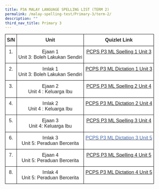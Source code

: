 ```yaml
---
title: P3A MALAY LANGUAGE SPELLING LIST (TERM 2)
permalink: /malay-spelling-test/Primary-3/term-2/
description: ""
third_nav_title: Primary 3
---
```

<style type="text/css">
.tg  {border-collapse:collapse;border-spacing:0;margin:0px auto;}
.tg td{border-color:black;border-style:solid;border-width:1px;font-family:Arial, sans-serif;font-size:14px;
  overflow:hidden;padding:10px 5px;word-break:normal;}
.tg th{border-color:black;border-style:solid;border-width:1px;font-family:Arial, sans-serif;font-size:14px;
  font-weight:normal;overflow:hidden;padding:10px 5px;word-break:normal;}
.tg .tg-3cbn{background-color:#FFF;color:#222;font-size:16px;font-weight:bold;text-align:center;vertical-align:top}
.tg .tg-qec4{background-color:#FFF;color:#222;font-size:16px;text-align:center;vertical-align:top}
.tg .tg-vlor{background-color:#FFF;color:#4067AE;font-size:16px;text-align:center;vertical-align:top}
</style>
<table class="tg">
<tbody>
  <tr>
    <td class="tg-3cbn">S/N</td>
    <td class="tg-3cbn">Unit</td>
    <td class="tg-3cbn">Quizlet Link</td>
  </tr>
  <tr>
    <td class="tg-qec4">1.          </td>
    <td class="tg-qec4">Ejaan 1<br>Unit 3: Boleh Lakukan Sendiri</td>
    <td class="tg-vlor"><a href="https://quizlet.com/356005014/pcps-p3ml-spelling-1-unit-3-boleh-lakukan-sendiri">PCPS P3 ML Spelling 1 Unit 3</a><a href="https://quizlet.com/356005014/pcps-p3ml-spelling-1-unit-3-boleh-lakukan-sendiri"><span style="background-color:transparent"> </span></a></td>
  </tr>
  <tr>
    <td class="tg-qec4">2.         </td>
    <td class="tg-qec4">Imlak 1<br>Unit 3: Boleh Lakukan Sendiri</td>
    <td class="tg-vlor"><a href="https://quizlet.com/356096792/pcps-p3ml-dictation-1-unit-3-boleh-lakukan-sendiri"><span style="background-color:transparent">PCPS P3 ML Dictation 1 Unit 3 </span></a></td>
  </tr>
  <tr>
    <td class="tg-qec4">3.         </td>
    <td class="tg-qec4">Ejaan 2<br>Unit 4 : Keluarga Ibu</td>
    <td class="tg-vlor"><a href="https://quizlet.com/356086129/pcps-p3ml-spelling-2-unit-4-keluarga-ibu"><span style="background-color:transparent">PCPS P3 ML Spelling 2 Unit 4 </span></a></td>
  </tr>
  <tr>
    <td class="tg-qec4">4.         </td>
    <td class="tg-qec4">Imlak 2<br>Unit 4 : Keluarga Ibu</td>
    <td class="tg-vlor"><a href="https://quizlet.com/356097437/pcps-p3ml-dictation-2-unit-4-keluarga-ibu"><span style="background-color:transparent">PCPS P3 ML Dictation 2 Unit 4 </span></a></td>
  </tr>
  <tr>
    <td class="tg-qec4">5.         </td>
    <td class="tg-qec4">Ejaan 3<br>Unit 4: Keluarga Ibu</td>
    <td class="tg-vlor"><a href="https://quizlet.com/356097823/pcps-p3ml-spelling-3-unit-4-keluarga-ibu"><span style="background-color:transparent">PCPS P3 ML Spelling 3 Unit 4 </span></a></td>
  </tr>
  <tr>
    <td class="tg-qec4">6.         </td>
    <td class="tg-qec4">Imlak 3<br>Unit 5: Peraduan Bercerita</td>
    <td class="tg-vlor"><a href="https://quizlet.com/356098671/pcps-p3ml-dictation-3-unit-5-peraduan-bercerita"><span style="text-decoration:none;color:#4067AE">PCPS P3 ML Dictation 3 Unit 5</span></a><span style="background-color:transparent"> </span></td>
  </tr>
  <tr>
    <td class="tg-qec4">7.         </td>
    <td class="tg-qec4">Ejaan 4<br>Unit 5: Peraduan Bercerita</td>
    <td class="tg-vlor"><a href="https://quizlet.com/356099627/pcps-p3ml-spelling-4-unit-5-peraduan-bercerita"><span style="background-color:transparent">PCPS P3 ML Spelling 4 Unit 5 </span></a></td>
  </tr>
  <tr>
    <td class="tg-qec4">8.         </td>
    <td class="tg-qec4">Imlak 4<br>Unit 5: Peraduan Bercerita</td>
    <td class="tg-vlor"><a href="https://quizlet.com/356100271/pcps-p3ml-dictation-4-unit-5-peraduan-bercerita">PCPS P3 ML Dictation 4 Unit 5</a><a href="https://quizlet.com/356100271/pcps-p3ml-dictation-4-unit-5-peraduan-bercerita"><span style="background-color:transparent"> </span></a></td>
  </tr>
</tbody>
</table>
